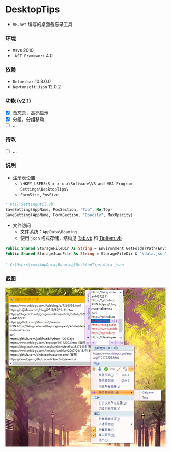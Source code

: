 # DesktopTips
+ `VB.net` 编写的桌面备忘录工具

### 环境
+ `MSVB` 2010
+ `.NET Framework` 4.0

### 依赖
+ `Dotnetbar` 10.8.0.0
+ `Newtonsoft.Json` 12.0.2

### 功能 (v2.1)
+ [x] 备忘录，高亮显示
+ [x] 分组，分组移动
+ [ ] ...

### 待改
+ [ ] ...

### 说明
+ 注册表设置
    + `\HKEY_USERS\S-x-x-x-x\Software\VB and VBA Program Settings\DesktopTips\`
    + `FormSize` , `PosSize`

```vb
' Util\SettingUtil.vb
SaveSetting(AppName, PosSection, "Top", Me.Top)
SaveSetting(AppName, FormSection, "Opacity", MaxOpacity)
```

+ 文件访问
	+ 文件系统：`AppData\Roaming`
	+ 使用 `json` 格式存储，结构见 [Tab.vb](https://github.com/Aoi-hosizora/DesktopTips/blob/master/Src/Model/Tab.vb) 和 [TipItem.vb](https://github.com/Aoi-hosizora/DesktopTips/blob/master/Src/Model/TipItem.vb)

```vb
Public Shared StorageFileDir As String = Environment.GetFolderPath(Environment.SpecialFolder.ApplicationData) & "\DesktopTips"
Public Shared StorageJsonFile As String = StorageFileDir & "\data.json"

' C:\Users\xxx\AppData\Roaming\DesktopTips\data.json
```

### 截图
![ScreenShot](./assets/ScreenShot.jpg)